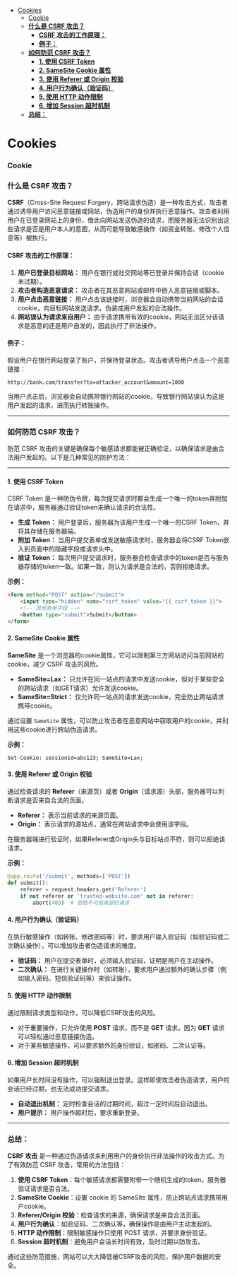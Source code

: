 - [Cookies](#cookies)
    - [Cookie](#cookie)
    - [**什么是 CSRF 攻击？**](#什么是-csrf-攻击)
      - [**CSRF 攻击的工作原理：**](#csrf-攻击的工作原理)
      - [**例子：**](#例子)
    - [**如何防范 CSRF 攻击？**](#如何防范-csrf-攻击)
      - [**1. 使用 CSRF Token**](#1-使用-csrf-token)
      - [**2. SameSite Cookie 属性**](#2-samesite-cookie-属性)
      - [**3. 使用 Referer 或 Origin 校验**](#3-使用-referer-或-origin-校验)
      - [**4. 用户行为确认（验证码）**](#4-用户行为确认验证码)
      - [**5. 使用 HTTP 动作限制**](#5-使用-http-动作限制)
      - [**6. 增加 Session 超时机制**](#6-增加-session-超时机制)
    - [**总结：**](#总结)


# Cookies

### Cookie



### **什么是 CSRF 攻击？**

**CSRF**（Cross-Site Request Forgery，跨站请求伪造）是一种攻击方式，攻击者通过诱导用户访问恶意链接或网站，伪造用户的身份并执行恶意操作。攻击者利用用户在已登录网站上的身份，借此向网站发送伪造的请求，而服务器无法识别出这些请求是否是用户本人的意图，从而可能导致敏感操作（如资金转账、修改个人信息等）被执行。

#### **CSRF 攻击的工作原理：**
1. **用户已登录目标网站：** 用户在银行或社交网站等已登录并保持会话（cookie未过期）。
2. **攻击者构造恶意请求：** 攻击者在其恶意网站或邮件中嵌入恶意链接或脚本。
3. **用户点击恶意链接：** 用户点击该链接时，浏览器会自动携带当前网站的会话cookie，向目标网站发送请求，伪装成用户发起的合法操作。
4. **网站误认为请求来自用户：** 由于请求携带有效的cookie，网站无法区分该请求是恶意的还是用户自发的，因此执行了非法操作。

#### **例子：**

假设用户在银行网站登录了账户，并保持登录状态。攻击者诱导用户点击一个恶意链接：

```
http://bank.com/transfer?to=attacker_account&amount=1000
```

当用户点击后，浏览器会自动携带银行网站的cookie，导致银行网站误认为这是用户发起的请求，进而执行转账操作。

---

### **如何防范 CSRF 攻击？**

防范 CSRF 攻击的关键是确保每个敏感请求都能被正确验证，以确保请求是由合法用户发起的。以下是几种常见的防护方法：

---

#### **1. 使用 CSRF Token**

CSRF Token 是一种防伪令牌，每次提交请求时都会生成一个唯一的token并附加在请求中，服务器通过验证token来确认请求的合法性。

- **生成 Token：** 用户登录后，服务器为该用户生成一个唯一的CSRF Token，并将其存储在服务器端。
- **附加 Token：** 当用户提交表单或发送敏感请求时，服务器会将CSRF Token嵌入到页面中的隐藏字段或请求头中。
- **验证 Token：** 每次用户提交请求时，服务器会检查请求中的token是否与服务器存储的token一致。如果一致，则认为请求是合法的，否则拒绝请求。

**示例：**
```html
<form method="POST" action="/submit">
    <input type="hidden" name="csrf_token" value="{{ csrf_token }}">
    <!-- 其他表单字段 -->
    <button type="submit">Submit</button>
</form>
```

#### **2. SameSite Cookie 属性**

**SameSite** 是一个浏览器的cookie属性，它可以限制第三方网站访问当前网站的cookie，减少 CSRF 攻击的风险。

- **SameSite=Lax：** 只允许在同一站点的请求中发送cookie，但对于某些安全的跨站请求（如GET请求）允许发送cookie。
- **SameSite=Strict：** 仅允许同一站点的请求发送cookie，完全防止跨站请求携带cookie。

通过设置 `SameSite` 属性，可以防止攻击者在恶意网站中窃取用户的cookie，并利用这些cookie进行跨站伪造请求。

**示例：**
```http
Set-Cookie: sessionid=abc123; SameSite=Lax;
```

#### **3. 使用 Referer 或 Origin 校验**

通过检查请求的 **Referer**（来源页）或者 **Origin**（请求源）头部，服务器可以判断请求是否来自合法的页面。

- **Referer：** 表示当前请求的来源页面。
- **Origin：** 表示请求的源站点，通常在跨站请求中会使用该字段。

在服务器端进行验证时，如果Referer或Origin头与目标站点不符，则可以拒绝该请求。

**示例：**
```python
@app.route('/submit', methods=['POST'])
def submit():
    referer = request.headers.get('Referer')
    if not referer or 'trusted-website.com' not in referer:
        abort(403)  # 拒绝不可信来源的请求
```

#### **4. 用户行为确认（验证码）**

在执行敏感操作（如转账、修改密码等）时，要求用户输入验证码（如验证码或二次确认操作），可以增加攻击者伪造请求的难度。

- **验证码：** 用户在提交表单时，必须输入验证码，证明是用户在主动操作。
- **二次确认：** 在进行关键操作时（如转账），要求用户通过额外的确认步骤（例如输入密码、短信验证码等）来验证操作。

#### **5. 使用 HTTP 动作限制**

通过限制请求类型和动作，可以降低CSRF攻击的风险。

- 对于重要操作，只允许使用 **POST** 请求，而不是 **GET** 请求。因为 **GET** 请求可以轻松通过恶意链接伪造。
- 对于某些敏感操作，可以要求额外的身份验证，如密码、二次认证等。

#### **6. 增加 Session 超时机制**

如果用户长时间没有操作，可以强制退出登录。这样即使攻击者伪造请求，用户的会话已经过期，也无法成功提交请求。

- **自动退出机制：** 定时检查会话的过期时间，超过一定时间后自动退出。
- **用户提示：** 用户操作超时后，要求重新登录。

---

### **总结：**

**CSRF 攻击** 是一种通过伪造请求来利用用户的身份执行非法操作的攻击方式。为了有效防范 CSRF 攻击，常用的方法包括：

1. **使用 CSRF Token**：每个敏感请求都需要附带一个随机生成的token，服务器验证请求是否合法。
2. **SameSite Cookie**：设置 cookie 的 SameSite 属性，防止跨站点请求携带用户cookie。
3. **Referer/Origin 校验**：检查请求的来源，确保请求是来自合法页面。
4. **用户行为确认**：如验证码、二次确认等，确保操作是由用户主动发起的。
5. **HTTP 动作限制**：限制敏感操作只使用 POST 请求，并要求身份验证。
6. **Session 超时机制**：避免用户会话长时间有效，及时过期以防攻击。

通过这些防范措施，网站可以大大降低被CSRF攻击的风险，保护用户数据的安全。
